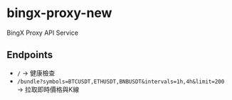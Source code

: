 # bingx-proxy-new

BingX Proxy API Service

## Endpoints
- `/` → 健康檢查
- `/bundle?symbols=BTCUSDT,ETHUSDT,BNBUSDT&intervals=1h,4h&limit=200` → 拉取即時價格與K線
